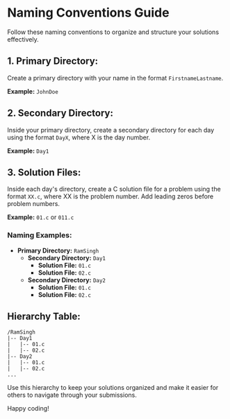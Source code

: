 # Naming Conventions Guide

Follow these naming conventions to organize and structure your solutions effectively.

## 1. Primary Directory:

Create a primary directory with your name in the format `FirstnameLastname`.

**Example:** `JohnDoe`

## 2. Secondary Directory:

Inside your primary directory, create a secondary directory for each day using the format `DayX`, where X is the day number.

**Example:** `Day1`

## 3. Solution Files:

Inside each day's directory, create a C solution file for a problem using the format `XX.c`, where XX is the problem number. Add leading zeros before problem numbers.

**Example:** `01.c` or `011.c`

### Naming Examples:

- **Primary Directory:** `RamSingh`
  - **Secondary Directory:** `Day1`
    - **Solution File:** `01.c`
    - **Solution File:** `02.c`
  - **Secondary Directory:** `Day2`
    - **Solution File:** `01.c`
    - **Solution File:** `02.c`

## Hierarchy Table:

```plaintext
/RamSingh
|-- Day1
|   |-- 01.c
|   |-- 02.c
|-- Day2
|   |-- 01.c
|   |-- 02.c
...
```

Use this hierarchy to keep your solutions organized and make it easier for others to navigate through your submissions.

Happy coding!
